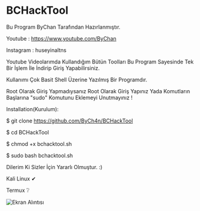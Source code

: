 # BCHackTool
Bu Program ByChan Tarafından Hazırlanmıştır.

Youtube : https://www.youtube.com/ByChan

Instagram : huseyinaltns

Youtube Videolarımda Kullandığım Bütün Toolları Bu Program Sayesinde Tek Bir İşlem İle İndirip Giriş Yapabilirsiniz.

Kullanımı Çok Basit Shell Üzerine Yazılmış Bir Programdır.

Root Olarak Giriş Yapmadıysanız Root Olarak Giriş Yapınız Yada Komutların Başlarına "sudo" Komutunu Eklemeyi Unutmayınız !

Installation(Kurulum):

$ git clone https://github.com/ByCh4n/BCHackTool

$ cd BCHackTool

$ chmod +x bchacktool.sh

$ sudo bash bchacktool.sh

Dilerim Ki Sizler İçin Yararlı Olmuştur. :)

Kali Linux ✔

Termux ❔

![Ekran Alıntısı](https://user-images.githubusercontent.com/67187998/85402253-07c61300-b564-11ea-930d-99610b9ff983.PNG)

